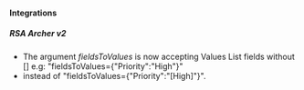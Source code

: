 
#### Integrations
##### RSA Archer v2
- The argument *fieldsToValues* is now accepting Values List fields without [] e.g: "fieldsToValues={"Priority":"High"}" 
 - instead of "fieldsToValues={"Priority":"[High]"}".
